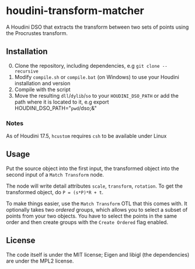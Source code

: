 # houdini-transform-matcher

A Houdini DSO that extracts the transform between two sets of points using the Procrustes transform.

## Installation
0. Clone the repository, including dependencies, e.g `git clone --recursive`
1. Modify `compile.sh` or `compile.bat` (on Windows) to use your Houdini installation and version
2. Compile with the script
3. Move the resulting `dll`/`dylib`/`so` to your `HOUDINI_DSO_PATH` or add the path where it is located to it, 
   e.g export HOUDINI_DSO_PATH="`pwd`/dso;&"

### Notes
As of Houdini 17.5, `hcustom` requires `csh` to be available under Linux


## Usage
Put the source object into the first input, the transformed object into the second input of a `Match Transform` node.

The node will write detail attributes `scale`, `transform`, `rotation`. To get the transformed object, do `P = (s*P)*R + t`.

To make things easier, use the `Match Transform` OTL that this comes with. It optionally takes two *ordered* groups, which allows you to select a subset of points from your two objects. You have to select the points in the same order and then create groups with the `Create Ordered` flag enabled.

## License
The code itself is under the MIT license; Eigen and libigl (the dependencies) are under the MPL2 license.


